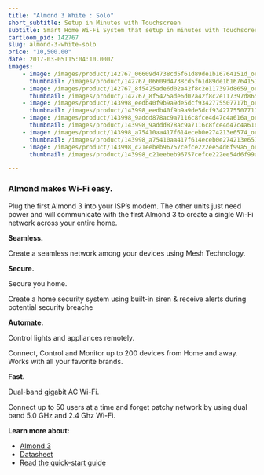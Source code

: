 ```yaml
---
title: "Almond 3 White : Solo"
short_subtitle: Setup in Minutes with Touchscreen
subtitle: Smart Home Wi-Fi System that setup in minutes with Touchscreen
cartloom_pid: 142767
slug: almond-3-white-solo
price: "10,500.00"
date: 2017-03-05T15:04:10.000Z
images:
    - image: /images/product/142767_06609d4738cd5f61d89de1b16764151d_orig.jpg
      thumbnail: /images/product/142767_06609d4738cd5f61d89de1b16764151d_thumb.jpg
    - image: /images/product/142767_8f5425ade6d02a42f8c2e117397d8659_orig.jpg
      thumbnail: /images/product/142767_8f5425ade6d02a42f8c2e117397d8659_thumb.jpg
    - image: /images/product/143998_eedb40f9b9a9de5dcf9342775507717b_orig.jpg
      thumbnail: /images/product/143998_eedb40f9b9a9de5dcf9342775507717b_thumb.jpg
    - image: /images/product/143998_9addd878ac9a7116c8fce4d47c4a616a_orig.png
      thumbnail: /images/product/143998_9addd878ac9a7116c8fce4d47c4a616a_thumb.png
    - image: /images/product/143998_a75410aa417f614eceb0e274213e6574_orig.png
      thumbnail: /images/product/143998_a75410aa417f614eceb0e274213e6574_thumb.png
    - image: /images/product/143998_c21eebeb96757cefce222ee54d6f99a5_orig.png
      thumbnail: /images/product/143998_c21eebeb96757cefce222ee54d6f99a5_thumb.png

---
```

### Almond makes Wi-Fi easy.

Plug the first Almond 3 into your ISP’s modem. The other units just need power and will communicate with the first Almond 3 to create a single Wi-Fi network across your entire home.

**Seamless.**

Create a seamless network among your devices using Mesh Technology.

**Secure.**

Secure you home.

Create a home security system using built-in siren & receive alerts during potential security breache

**Automate.**

Control lights and appliances remotely.

Connect, Control and Monitor up to 200 devices from Home and away. Works with all your favorite brands.

**Fast.**

Dual-band gigabit AC Wi-Fi.

Connect up to 50 users at a time and forget patchy network by using dual band 5.0 GHz and 2.4 Ghz Wi-Fi.

**Learn more about:**

- [Almond 3](https://www.securifi.com/rg/almond3)
- [Datasheet](https://d1ps2o5uupey1c.cloudfront.net/wp-content/uploads/almond3-datasheet-v2.pdf)
-  [Read the quick-start guide](https://firmware.securifi.com/AL1/AlmondQuickGuide.pdf)
